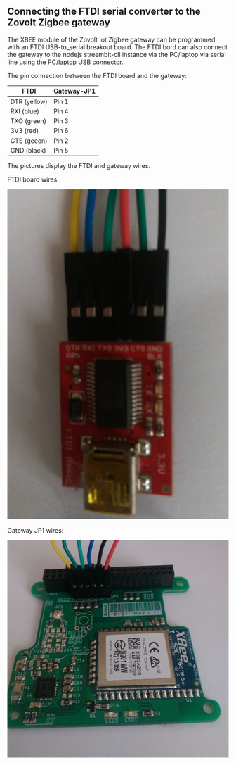 ﻿## Connecting the FTDI serial converter to the Zovolt Zigbee gateway

The XBEE module of the Zovolt Iot Zigbee gateway can be programmed with an FTDI USB-to_serial breakout board. The FTDI bord can also connect the gateway to the nodejs streembit-cli instance via the PC/laptop via serial line using the PC/laptop USB connector.

The pin connection between the FTDI board and the gateway:

| FTDI			| Gateway-JP1	|
|---------------|---------------|
| DTR (yellow)	| Pin 1 		|
| RXI (blue)	| Pin 4 		|
| TXO (green)	| Pin 3 		|
| 3V3 (red)		| Pin 6 		|
| CTS (geeen)	| Pin 2			|
| GND (black)	| Pin 5			|


The pictures display the FTDI and gateway wires. 

FTDI board wires:

![FTDI wires](ftdi_to_gateway_pins.png?raw=true "FTDI wires")

Gateway JP1 wires:

![Gateway JP1](gateway_to_ftdi_pins.png?raw=true "Gateway JP1")



